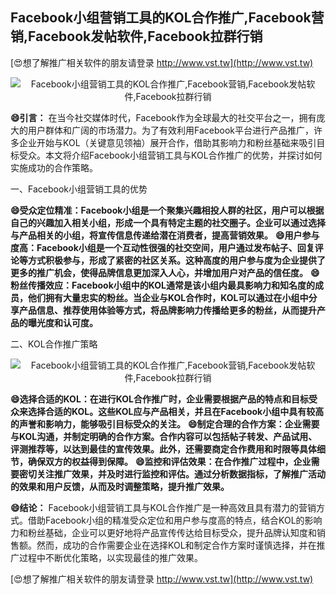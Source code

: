 ## **Facebook小组营销工具的KOL合作推广,Facebook营销,Facebook发帖软件,Facebook拉群行销**

[😍想了解推广相关软件的朋友请登录 http://www.vst.tw](http://www.vst.tw)

 <center><img src="https://vst.tw/MP4/tuiguang/png/8.png" alt="Facebook小组营销工具的KOL合作推广,Facebook营销,Facebook发帖软件,Facebook拉群行销"></center>

**😄引言：**
在当今社交媒体时代，Facebook作为全球最大的社交平台之一，拥有庞大的用户群体和广阔的市场潜力。为了有效利用Facebook平台进行产品推广，许多企业开始与KOL（关键意见领袖）展开合作，借助其影响力和粉丝基础来吸引目标受众。本文将介绍Facebook小组营销工具与KOL合作推广的优势，并探讨如何实施成功的合作策略。

一、Facebook小组营销工具的优势

**😄受众定位精准：Facebook小组是一个聚集兴趣相投人群的社区，用户可以根据自己的兴趣加入相关小组，形成一个具有特定主题的社交圈子。企业可以通过选择与产品相关的小组，将宣传信息传递给潜在消费者，提高营销效果。**
**😄用户参与度高：Facebook小组是一个互动性很强的社交空间，用户通过发布帖子、回复评论等方式积极参与，形成了紧密的社区关系。这种高度的用户参与度为企业提供了更多的推广机会，使得品牌信息更加深入人心，并增加用户对产品的信任度。**
**😄粉丝传播效应：Facebook小组中的KOL通常是该小组内最具影响力和知名度的成员，他们拥有大量忠实的粉丝。当企业与KOL合作时，KOL可以通过在小组中分享产品信息、推荐使用体验等方式，将品牌影响力传播给更多的粉丝，从而提升产品的曝光度和认可度。**

二、KOL合作推广策略

 <center><img src="https://vst.tw/MP4/tuiguang/png/4.png" alt="Facebook小组营销工具的KOL合作推广,Facebook营销,Facebook发帖软件,Facebook拉群行销"></center>

**😄选择合适的KOL：在进行KOL合作推广时，企业需要根据产品的特点和目标受众来选择合适的KOL。这些KOL应与产品相关，并且在Facebook小组中具有较高的声誉和影响力，能够吸引目标受众的关注。**
**😄制定合理的合作方案：企业需要与KOL沟通，并制定明确的合作方案。合作内容可以包括帖子转发、产品试用、评测推荐等，以达到最佳的宣传效果。此外，还需要商定合作费用和时限等具体细节，确保双方的权益得到保障。**
**😄监控和评估效果：在合作推广过程中，企业需要密切关注推广效果，并及时进行监控和评估。通过分析数据指标，了解推广活动的效果和用户反馈，从而及时调整策略，提升推广效果。**

**😄结论：**
Facebook小组营销工具与KOL合作推广是一种高效且具有潜力的营销方式。借助Facebook小组的精准受众定位和用户参与度高的特点，结合KOL的影响力和粉丝基础，企业可以更好地将产品宣传传达给目标受众，提升品牌认知度和销售额。然而，成功的合作需要企业在选择KOL和制定合作方案时谨慎选择，并在推广过程中不断优化策略，以实现最佳的推广效果。

[😍想了解推广相关软件的朋友请登录 http://www.vst.tw](http://www.vst.tw)



